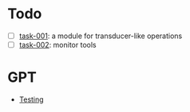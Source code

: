 # Todo

- [ ] [task-001](issues/task-001.md): a module for transducer-like operations
- [ ] [task-002](issues/task-002.md): monitor tools

# GPT

- [Testing](/Users/carlos/code/journal/GPT_logs/2024/2024-11/2024-11-27-pytest.md)
